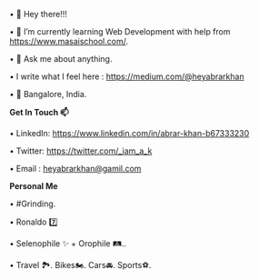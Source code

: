• 👋 Hey there!!!

• 🌱 I’m currently learning Web Development with help from https://www.masaischool.com/.

• 📑 Ask me about anything.

•  I write what I feel here : https://medium.com/@heyabrarkhan

•  📍  Bangalore, India.

       
**Get In Touch 📫**

• LinkedIn: https://www.linkedin.com/in/abrar-khan-b67333230

• Twitter: https://twitter.com/_iam_a_k

• Email : heyabrarkhan@gamil.com

**Personal Me**

• #Grinding.

• Ronaldo 7️⃣

• Selenophile ✨ + Orophile 🛤..

• Travel 🏞. Bikes🏍. Cars🚘. Sports⚽.

<!---
heyabrar/heyabrar is a ✨ special ✨ repository because its `README.md` (this file) appears on your GitHub profile.
You can click the Preview link to take a look at your changes.
--->
